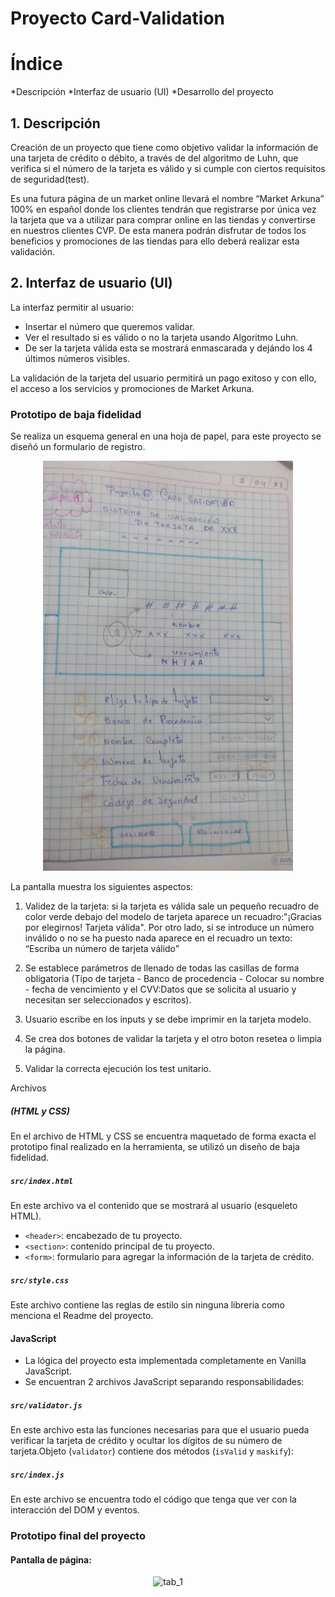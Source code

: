 # Proyecto Card-Validation 

# Índice
*Descripción
*Interfaz de usuario (UI)
*Desarrollo del proyecto

## 1. Descripción

Creación de un proyecto que tiene como objetivo validar la información de una tarjeta de crédito o débito, a través de del algoritmo de Luhn, que verifica si el número de la tarjeta es válido y si cumple con ciertos requisitos de seguridad(test).

Es una futura página de un market online llevará el nombre “Market Arkuna” 100% en español donde los clientes tendrán que registrarse por única vez la tarjeta que va a utilizar para comprar online en las tiendas y convertirse en nuestros clientes CVP. De esta manera podrán disfrutar de todos los beneficios y promociones de las tiendas para ello deberá realizar esta validación.

## 2. Interfaz de usuario (UI)

La interfaz permitir al usuario:

* Insertar el número que queremos validar.
* Ver el resultado si es válido o no la tarjeta usando Algoritmo Luhn.
* De ser la tarjeta válida esta se mostrará enmascarada y dejándo los 4 últimos números visibles.

La validación de la tarjeta del usuario permitirá un pago exitoso y con ello, el acceso a los servicios y promociones de Market Arkuna.

### Prototipo de baja fidelidad 
Se realiza un esquema general en una hoja de papel, para este proyecto se diseñó un formulario de registro.

<div align="center">
<img src="/src/img-Readme/prototipo.png" width="400" >
</div>

La pantalla muestra los siguientes aspectos:

1. Validez de la tarjeta: si la tarjeta es válida sale un pequeño recuadro de color verde debajo del modelo de tarjeta aparece un recuadro:"¡Gracias por elegirnos! Tarjeta válida". Por otro lado, si se introduce un número inválido o no se ha puesto nada aparece en el recuadro un texto: “Escriba un número de tarjeta válido”

2. Se establece parámetros de llenado de todas las casillas de forma obligatoria (Tipo de tarjeta - Banco de procedencia -  Colocar su nombre - fecha de vencimiento y el CVV:Datos que se solicita al usuario y necesitan ser seleccionados y escritos).

3. Usuario escribe en los inputs y se debe imprimir en la tarjeta modelo.

4. Se crea dos botones de validar la tarjeta y el otro boton resetea o limpia la página.

5. Validar la correcta ejecución los test unitario.

 Archivos 

##### (HTML y CSS)
En el archivo de HTML y CSS se encuentra maquetado de forma exacta el prototipo final realizado en  la herramienta, se utilizó un diseño de baja fidelidad.

##### `src/index.html`

En este archivo va el contenido que se mostrará al usuario (esqueleto HTML).
* `<header>`: encabezado de tu proyecto.
* `<section>`: contenido principal de tu proyecto.
* `<form>`: formulario para agregar la información de la tarjeta de crédito.

##### `src/style.css`

Este archivo contiene las reglas de estilo sin ninguna libreria como menciona el Readme del proyecto.

#### JavaScript 

* La lógica del proyecto esta implementada completamente en Vanilla JavaScript.
* Se encuentran  2 archivos JavaScript separando responsabilidades:

##### `src/validator.js`

En este archivo esta las funciones necesarias para que el usuario pueda verificar la
tarjeta de crédito y ocultar los dígitos de su número de tarjeta.Objeto (`validator`) contiene
dos métodos (`isValid` y `maskify`):

##### `src/index.js`

En este archivo se encuentra todo el código que tenga que ver con la interacción del DOM y eventos.

### Prototipo final del proyecto

  #### Pantalla de página:
  
  <div align="center">
    <img width="539" alt="tab_1" src="/src/img-Readme/diseño-pag1.png">
  </div>

